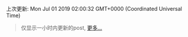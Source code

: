 
  
 上次更新: Mon Jul 01 2019 02:00:32 GMT+0000 (Coordinated Universal Time) 

 > 仅显示一小时内更新的post, [更多...](screenshots/)
  